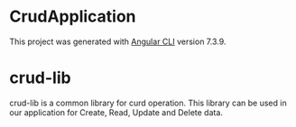 # CrudApplication

This project was generated with [Angular CLI](https://github.com/angular/angular-cli) version 7.3.9.

# crud-lib

crud-lib is a common library for curd operation. This library can be used in our application for Create, Read, Update and Delete data.

